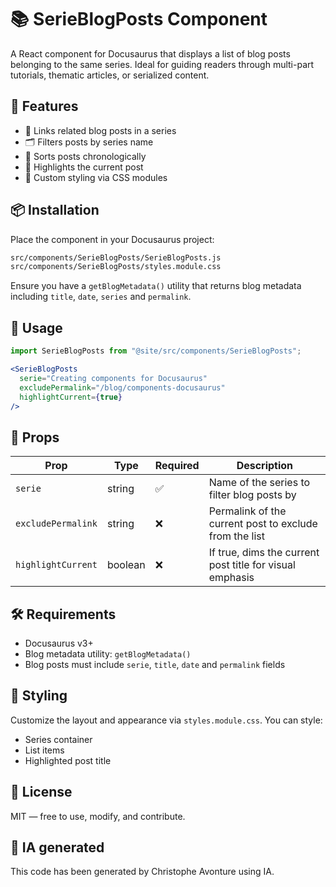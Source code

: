 # 📚 SerieBlogPosts Component

A React component for Docusaurus that displays a list of blog posts belonging to the same series. Ideal for guiding readers through multi-part tutorials, thematic articles, or serialized content.

## 🚀 Features

* 🔗 Links related blog posts in a series
* 🗂️ Filters posts by series name
* 📅 Sorts posts chronologically
* 🎯 Highlights the current post
* 🎨 Custom styling via CSS modules

## 📦 Installation

Place the component in your Docusaurus project:

```bash
src/components/SerieBlogPosts/SerieBlogPosts.js
src/components/SerieBlogPosts/styles.module.css
```

Ensure you have a `getBlogMetadata()` utility that returns blog metadata including `title`, `date`, `series` and `permalink`.

## 🧪 Usage

```jsx
import SerieBlogPosts from "@site/src/components/SerieBlogPosts";

<SerieBlogPosts
  serie="Creating components for Docusaurus"
  excludePermalink="/blog/components-docusaurus"
  highlightCurrent={true}
/>
```

## 🧾 Props

| Prop | Type | Required | Description |
| --- | --- | --- | --- |
| `serie` | string | ✅ | Name of the series to filter blog posts by |
| `excludePermalink` | string | ❌ | Permalink of the current post to exclude from the list |
| `highlightCurrent` | boolean | ❌ | If true, dims the current post title for visual emphasis |

## 🛠️ Requirements

* Docusaurus v3+
* Blog metadata utility: `getBlogMetadata()`
* Blog posts must include `serie`, `title`, `date` and `permalink` fields

## 🎨 Styling

Customize the layout and appearance via `styles.module.css`. You can style:

* Series container
* List items
* Highlighted post title

## 📄 License

MIT — free to use, modify, and contribute.

## 💬 IA generated

This code has been generated by Christophe Avonture using IA.
